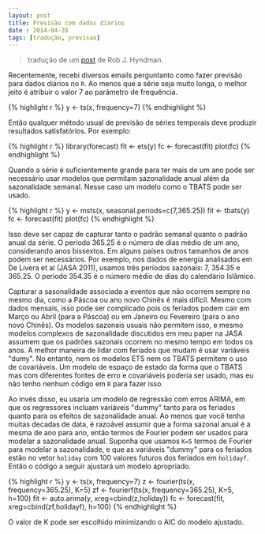 ```yaml
---
layout: post
title: Previsão com dados diários
date : 2014-04-28
tags: [tradução, previsao]
---
```


>tradução de um [post](http://robjhyndman.com/hyndsight/dailydata/#more-2275) de Rob J. Hyndman.

Recentemente, recebi diversos emails perguntanto como fazer previsão para dados diários no `R`. Ao menos que a série seja muito longa, o melhor jeito é atribuir o valor 7 ao parâmetro de frequência.


{% highlight r %}
y <- ts(x, frequency=7)
{% endhighlight %}

Então qualquer método usual de previsão de séries temporais deve produzir resultados satisfatórios. Por exemplo:


{% highlight r %}
library(forecast)
fit <- ets(y)
fc <- forecast(fit)
plot(fc)
{% endhighlight %}

Quando a série é suficientemente grande para ter mais de um ano pode ser necessário usar modelos que permitam sazonalidade anual além da sazonalidade semanal. Nesse caso um modelo como o TBATS pode ser usado.


{% highlight r %}
y <- msts(x, seasonal.periods=c(7,365.25))
fit <- tbats(y)
fc <- forecast(fit)
plot(fc)
{% endhighlight %}

Isso deve ser capaz de capturar tanto o padrão semanal quanto o padrão anual da série. O período 365.25 é o número de dias médio de um ano, considerando anos bissextos. Em alguns países outros tamanhos de anos podem ser necessários. Por exemplo, nos dados de energia analisados em De Livera et al (JASA 2011), usamos três períodos sazonais: 7, 354.35 e 365.25. O período 354.35 é o número médio de dias do calendário Islâmico.

Capturar a sasonalidade associada a eventos que não ocorrem sempre no mesmo dia, como a Páscoa ou ano novo Chinês é mais difícil. Mesmo com dados mensais, isso pode ser complicado pois os feriados podem cair em Março ou Abril (para a Páscoa) ou em Janeiro ou Fevereiro (para o ano novo Chinês). Os modelos sazonais usuais não permitem isso, e mesmo modelos complexos de sazonalidade discutidos em meu paper na JASA assumem que os padrões sazonais ocorrem no mesmo tempo em todos os anos. A melhor maneira de lidar com feriados que mudam é usar variáveis "dumy". No entanto, nem os modelos ETS nem os TBATS permitem o uso de covariáveis. Um modelo de espaço de estado da forma que o TBATS mas com diferentes fontes de erro e covariáveis poderia ser usado, mas eu não tenho nenhum código em `R` para fazer isso. 

Ao invés disso, eu usaria um modelo de regressão com erros ARIMA, em que os regressores incluam variáveis "dummy" tanto para os feriados quanto para os efeitos de sazonalidade anual. Ao menos que você tenha muitas decadas de data, é razoável assumir que a forma sazonal anual é a mesma de ano para ano, então termos de Fourier podem ser usados para modelar a sazonalidade anual. Suponha que usamos `K=5` termos de Fourier para modelar a sazonalidade, e que as variáveis "dummy" para os feriados estão no vetor `holiday` com 100 valores futuros dos feriados em `holidayf`. Então o código a seguir ajustará um modelo apropriado.



{% highlight r %}
y <- ts(x, frequency=7)
z <- fourier(ts(x, frequency=365.25), K=5)
zf <- fourierf(ts(x, frequency=365.25), K=5, h=100)
fit <- auto.arima(y, xreg=cbind(z,holiday))
fc <- forecast(fit, xreg=cbind(zf,holidayf), h=100)
{% endhighlight %}

O valor de K pode ser escolhido minimizando o AIC do modelo ajustado.




